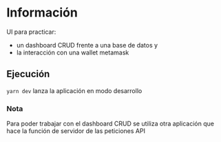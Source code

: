 # Información
UI para practicar:

- un dashboard CRUD frente a una base de datos y 
- la interacción con una wallet metamask

## Ejecución

`yarn dev` lanza la aplicación en modo desarrollo

### Nota
Para poder trabajar con el dashboard CRUD se utiliza otra aplicación que hace la función de servidor de las peticiones API